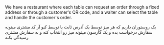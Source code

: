 We have a restaurant where each table can request an order through a fixed address or through a customer's QR code, and a waiter can select the table and handle the customer's order.


یک روستوران داریم که هر میز توسط یک آدرس ثابت یا توسط کیو آر کد مشتری میتونه سفارش درخواست بده و یک گارسون میتونه میز رو انتخاب کنه و به سفارش مشتری رسیدگی بکنه